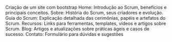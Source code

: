 Criação de um site com bootstrap
Home: Introdução ao Scrum, benefícios e principais conceitos.
Sobre: História do Scrum, seus criadores e evolução.
Guia do Scrum: Explicação detalhada das cerimônias, papéis e artefatos do Scrum.
Recursos: Links para ferramentas, templates, vídeos e artigos sobre Scrum.
Blog: Artigos e atualizações sobre práticas ágeis e casos de sucesso.
Contato: Formulário para dúvidas e sugestões
